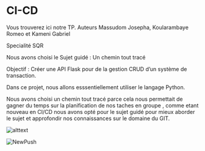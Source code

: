 # CI-CD
Vous trouverez ici notre TP. 
Auteurs
Massudom Josepha,
Koularambaye Romeo et
Kameni Gabriel

Specialité SQR

Nous avons choisi le Sujet guidé : Un chemin tout tracé

Objectif : Créer une API Flask pour de la gestion CRUD d’un système de transaction.

Dans ce projet, nous allons esssentiellement utiliser le langage Python.

Nous avons choisi un chemin tout tracé parce cela nous permettait de gagner du temps sur la planification de nos taches en groupe ,
comme etant nouveau en CI/CD nous avons opté pour le sujet guidé pour mieux aborder le sujet et approfondir nos connaissances sur le domaine du GIT.

![alttext](https://th.bing.com/th/id/OIP.BNlMMtzkKh4G49JGfp83gwHaFj?pid=ImgDet&rs=1)

![NewPush](https://github.com/gabi49/CI-CD/actions/workflows/blank.yml/badge.svg)



